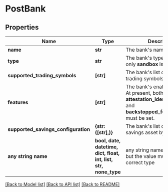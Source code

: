 # PostBank


## Properties
Name | Type | Description | Notes
------------ | ------------- | ------------- | -------------
**name** | **str** | The bank&#39;s name. | 
**type** | **str** | The bank&#39;s type. At present, only **sandbox** is supported. | 
**supported_trading_symbols** | **[str]** | The bank&#39;s list of supported trading symbols. | 
**features** | **[str]** | The bank&#39;s enabled features. At present, both **attestation_identity_records** and **backstopped_funding_source** must be set. | 
**supported_savings_configuration** | **{str: ([str],)}** | The bank&#39;s list of supported savings asset by provider. | [optional] 
**any string name** | **bool, date, datetime, dict, float, int, list, str, none_type** | any string name can be used but the value must be the correct type | [optional]

[[Back to Model list]](../README.md#documentation-for-models) [[Back to API list]](../README.md#documentation-for-api-endpoints) [[Back to README]](../README.md)


